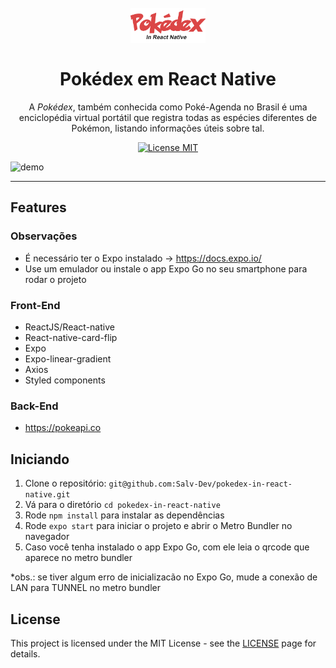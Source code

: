 
<h1 align="center">
<br>
  <img src="./images/logo-pokedex.png" alt="pokedex-react-native" width="120">
<br>
<br>
Pokédex em React Native
</h1>

<p align="center">A <i>Pokédex</i>, também conhecida como Poké-Agenda no Brasil é uma enciclopédia virtual portátil que registra todas as espécies diferentes de Pokémon, listando informações úteis sobre tal.</p>

<p align="center">
  <a href="https://opensource.org/licenses/MIT">
    <img src="https://img.shields.io/badge/License-MIT-blue.svg" alt="License MIT">
  </a>
</p>

[//]: # (Add your gifs/images here:)
<div>
  <img src="./images/pokedex.gif" alt="demo" height="600">
</div>

<hr />

## Features
[//]: # (Add the features of your project here:)
### Observações

- É necessário ter o Expo instalado -> https://docs.expo.io/
- Use um emulador ou instale o app Expo Go no seu smartphone para rodar o projeto

### Front-End

- ReactJS/React-native
- React-native-card-flip
- Expo
- Expo-linear-gradient
- Axios
- Styled components

### Back-End

- https://pokeapi.co

## Iniciando

1. Clone o repositório: `git@github.com:Salv-Dev/pokedex-in-react-native.git`
2. Vá para o diretório `cd pokedex-in-react-native`
3. Rode `npm install` para instalar as dependências
4. Rode `expo start` para iniciar o projeto e abrir o Metro Bundler no navegador
5. Caso você tenha instalado o app Expo Go, com ele leia o qrcode que aparece no metro bundler
<p>*obs.: se tiver algum erro de inicializacão no Expo Go, mude a conexão de LAN para TUNNEL no metro bundler</p>

## License

This project is licensed under the MIT License - see the [LICENSE](https://opensource.org/licenses/MIT) page for details.
